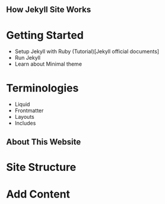 ## How Jekyll Site Works
# Getting Started
- Setup Jekyll with Ruby (Tutorial)[Jekyll official documents]
- Run Jekyll
- Learn about Minimal theme

# Terminologies
- Liquid
- Frontmatter
- Layouts
- Includes

## About This Website
# Site Structure

# Add Content
